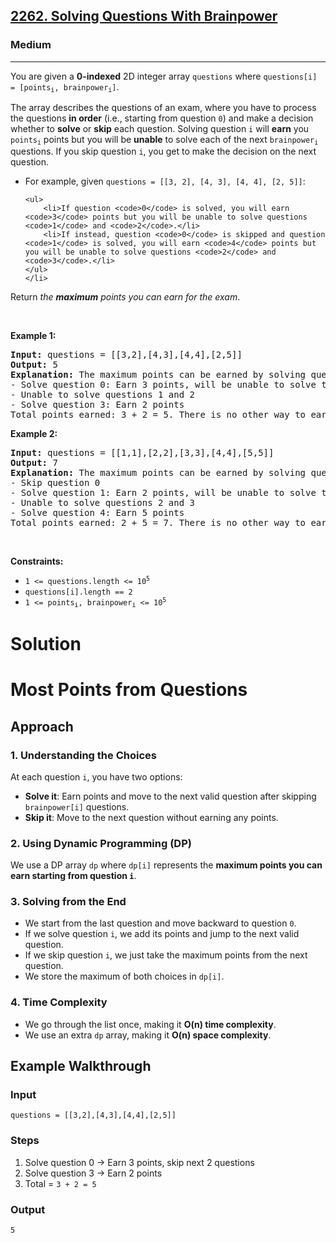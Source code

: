 <h2><a href="https://leetcode.com/problems/solving-questions-with-brainpower">2262. Solving Questions With Brainpower</a></h2><h3>Medium</h3><hr><p>You are given a <strong>0-indexed</strong> 2D integer array <code>questions</code> where <code>questions[i] = [points<sub>i</sub>, brainpower<sub>i</sub>]</code>.</p>

<p>The array describes the questions of an exam, where you have to process the questions <strong>in order</strong> (i.e., starting from question <code>0</code>) and make a decision whether to <strong>solve</strong> or <strong>skip</strong> each question. Solving question <code>i</code> will <strong>earn</strong> you <code>points<sub>i</sub></code> points but you will be <strong>unable</strong> to solve each of the next <code>brainpower<sub>i</sub></code> questions. If you skip question <code>i</code>, you get to make the decision on the next question.</p>

<ul>
	<li>For example, given <code>questions = [[3, 2], [4, 3], [4, 4], [2, 5]]</code>:

	<ul>
		<li>If question <code>0</code> is solved, you will earn <code>3</code> points but you will be unable to solve questions <code>1</code> and <code>2</code>.</li>
		<li>If instead, question <code>0</code> is skipped and question <code>1</code> is solved, you will earn <code>4</code> points but you will be unable to solve questions <code>2</code> and <code>3</code>.</li>
	</ul>
	</li>
</ul>

<p>Return <em>the <strong>maximum</strong> points you can earn for the exam</em>.</p>

<p>&nbsp;</p>
<p><strong class="example">Example 1:</strong></p>

<pre>
<strong>Input:</strong> questions = [[3,2],[4,3],[4,4],[2,5]]
<strong>Output:</strong> 5
<strong>Explanation:</strong> The maximum points can be earned by solving questions 0 and 3.
- Solve question 0: Earn 3 points, will be unable to solve the next 2 questions
- Unable to solve questions 1 and 2
- Solve question 3: Earn 2 points
Total points earned: 3 + 2 = 5. There is no other way to earn 5 or more points.
</pre>

<p><strong class="example">Example 2:</strong></p>

<pre>
<strong>Input:</strong> questions = [[1,1],[2,2],[3,3],[4,4],[5,5]]
<strong>Output:</strong> 7
<strong>Explanation:</strong> The maximum points can be earned by solving questions 1 and 4.
- Skip question 0
- Solve question 1: Earn 2 points, will be unable to solve the next 2 questions
- Unable to solve questions 2 and 3
- Solve question 4: Earn 5 points
Total points earned: 2 + 5 = 7. There is no other way to earn 7 or more points.
</pre>

<p>&nbsp;</p>
<p><strong>Constraints:</strong></p>

<ul>
	<li><code>1 &lt;= questions.length &lt;= 10<sup>5</sup></code></li>
	<li><code>questions[i].length == 2</code></li>
	<li><code>1 &lt;= points<sub>i</sub>, brainpower<sub>i</sub> &lt;= 10<sup>5</sup></code></li>
</ul>

# Solution

# Most Points from Questions

## Approach

### 1. Understanding the Choices
At each question `i`, you have two options:
- **Solve it**: Earn points and move to the next valid question after skipping `brainpower[i]` questions.
- **Skip it**: Move to the next question without earning any points.

### 2. Using Dynamic Programming (DP)
We use a DP array `dp` where `dp[i]` represents the **maximum points you can earn starting from question `i`**.

### 3. Solving from the End
- We start from the last question and move backward to question `0`.
- If we solve question `i`, we add its points and jump to the next valid question.
- If we skip question `i`, we just take the maximum points from the next question.
- We store the maximum of both choices in `dp[i]`.

### 4. Time Complexity
- We go through the list once, making it **O(n) time complexity**.
- We use an extra `dp` array, making it **O(n) space complexity**.

## Example Walkthrough
### Input
```
questions = [[3,2],[4,3],[4,4],[2,5]]
```
### Steps
1. Solve question 0 → Earn 3 points, skip next 2 questions
2. Solve question 3 → Earn 2 points
3. Total = `3 + 2 = 5`

### Output
```
5
```


